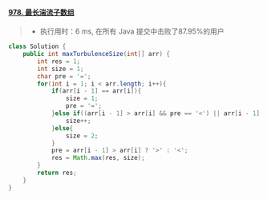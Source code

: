 #### [978. 最长湍流子数组](https://leetcode-cn.com/problems/longest-turbulent-subarray/)

> - 执行用时：6 ms, 在所有 Java 提交中击败了87.95%的用户

```java
class Solution {
    public int maxTurbulenceSize(int[] arr) {
        int res = 1;
        int size = 1;
        char pre = '=';
        for(int i = 1; i < arr.length; i++){
            if(arr[i - 1] == arr[i]){
                size = 1;
                pre = '=';
            }else if((arr[i - 1] > arr[i] && pre == '<') || arr[i - 1] < arr[i] && pre == '>'){
                size++;
            }else{
                size = 2;
            }
            pre = arr[i - 1] > arr[i] ? '>' : '<';
            res = Math.max(res, size);
        }
        return res;
    }
}
```

